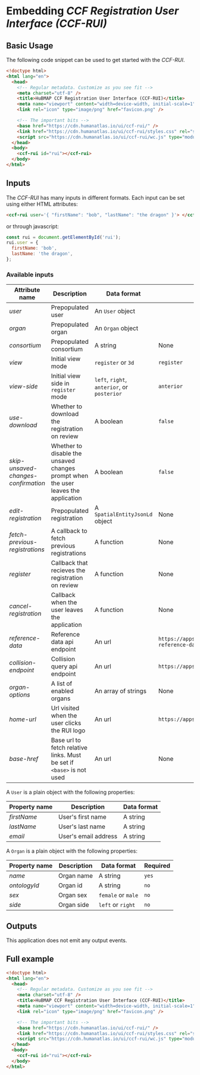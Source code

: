 # Embedding _CCF Registration User Interface (CCF-RUI)_

## Basic Usage

The following code snippet can be used to get started with the _CCF-RUI_.

```html
<!doctype html>
<html lang="en">
  <head>
    <!-- Regular metadata. Customize as you see fit -->
    <meta charset="utf-8" />
    <title>HuBMAP CCF Registration User Interface (CCF-RUI)</title>
    <meta name="viewport" content="width=device-width, initial-scale=1" />
    <link rel="icon" type="image/png" href="favicon.png" />

    <!-- The important bits -->
    <base href="https://cdn.humanatlas.io/ui/ccf-rui/" />
    <link href="https://cdn.humanatlas.io/ui/ccf-rui/styles.css" rel="stylesheet" />
    <script src="https://cdn.humanatlas.io/ui/ccf-rui/wc.js" type="module"></script>
  </head>
  <body>
    <ccf-rui id="rui"></ccf-rui>
  </body>
</html>
```

## Inputs

The _CCF-RUI_ has many inputs in different formats. Each input can be set using either HTML attributes:

```html
<ccf-rui user='{ "firstName": "bob", "lastName": "the dragon" }'> </ccf-rui>
```

or through javascript:

```js
const rui = document.getElementById('rui');
rui.user = {
  firstName: 'bob',
  lastName: 'the dragon',
};
```

### Available inputs

| Attribute name                      | Description                                                                        | Data format                                 | Default                                                |
| ----------------------------------- | ---------------------------------------------------------------------------------- | ------------------------------------------- | ------------------------------------------------------ |
| _user_                              | Prepopulated user                                                                  | An `User` object                            |                                                        |
| _organ_                             | Prepopulated organ                                                                 | An `Organ` object                           |                                                        |
| _consortium_                        | Prepopulated consortium                                                            | A string                                    | None                                                   |
| _view_                              | Initial view mode                                                                  | `register` or `3d`                          | `register`                                             |
| _view-side_                         | Initial view side in `register` mode                                               | `left`, `right`, `anterior`, or `posterior` | `anterior`                                             |
| _use-download_                      | Whether to download the registration on review                                     | A boolean                                   | `false`                                                |
| _skip-unsaved-changes-confirmation_ | Whether to disable the unsaved changes prompt when the user leaves the application | A boolean                                   | `false`                                                |
| _edit-registration_                 | Prepopulated registration                                                          | A `SpatialEntityJsonLd` object              | None                                                   |
| _fetch-previous-registrations_      | A callback to fetch previous registrations                                         | A function                                  | None                                                   |
| _register_                          | Callback that recieves the registration on review                                  | A function                                  | None                                                   |
| _cancel-registration_               | Callback when the user leaves the application                                      | A function                                  | None                                                   |
| _reference-data_                    | Reference data api endpoint                                                        | An url                                      | `https://apps.humanatlas.io/api/v1/rui-reference-data` |
| _collision-endpoint_                | Collision query api endpoint                                                       | An url                                      | `https://apps.humanatlas.io/api/v1/collisions`         |
| _organ-options_                     | A list of enabled organs                                                           | An array of strings                         | None                                                   |
| _home-url_                          | Url visited when the user clicks the RUI logo                                      | An url                                      | `https://apps.humanatlas.io/rui/`                      |
| _base-href_                         | Base url to fetch relative links. Must be set if `<base>` is not used              | An url                                      | None                                                   |

A `User` is a plain object with the following properties:

| Property name | Description          | Data format |
| ------------- | -------------------- | ----------- |
| _firstName_   | User's first name    | A string    |
| _lastName_    | User's last name     | A string    |
| _email_       | User's email address | A string    |

A `Organ` is a plain object with the following properties:

| Property name | Description | Data format        | Required |
| ------------- | ----------- | ------------------ | -------- |
| _name_        | Organ name  | A string           | `yes`    |
| _ontologyId_  | Organ id    | A string           | `no`     |
| _sex_         | Organ sex   | `female` or `male` | `no`     |
| _side_        | Organ side  | `left` or `right`  | `no`     |

## Outputs

This application does not emit any output events.

## Full example

```html
<!doctype html>
<html lang="en">
  <head>
    <!-- Regular metadata. Customize as you see fit -->
    <meta charset="utf-8" />
    <title>HuBMAP CCF Registration User Interface (CCF-RUI)</title>
    <meta name="viewport" content="width=device-width, initial-scale=1" />
    <link rel="icon" type="image/png" href="favicon.png" />

    <!-- The important bits -->
    <base href="https://cdn.humanatlas.io/ui/ccf-rui/" />
    <link href="https://cdn.humanatlas.io/ui/ccf-rui/styles.css" rel="stylesheet" />
    <script src="https://cdn.humanatlas.io/ui/ccf-rui/wc.js" type="module"></script>
  </head>
  <body>
    <ccf-rui id="rui"></ccf-rui>
  </body>
</html>
```
